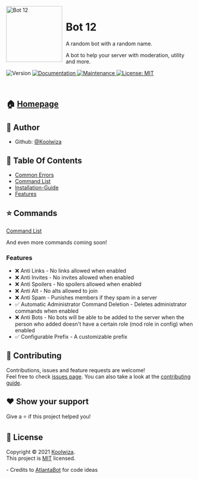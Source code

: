 <img width="150" height="150" align="left" style="float: left; margin: 0 10px 0 0;" alt="Bot 12" src="https://i.imgur.com/gid0Rot_d.png?maxwidth=760&fidelity=grand">  


# Bot 12

A random bot with a random name.

A bot to help your server with moderation, utility and more.
<p>
  <img alt="Version" src="https://img.shields.io/badge/version-1.0.1-blue.svg?style=for-the-badge" />
  <a href="https://github.com/Koolwiza/Bot-12/tree/main/docs" target="_blank">
    <img alt="Documentation" src="https://img.shields.io/badge/documentation-yes-brightgreen.svg?style=for-the-badge" />
  </a>
  <a href="https://github.com/Koolwiza/Bot-12/graphs/commit-activity" target="_blank">
    <img alt="Maintenance" src="https://img.shields.io/badge/Maintained%3F-yes-green.svg?style=for-the-badge" />
  </a>
  <a href="https://github.com/Koolwiza/Bot-12/blob/master/LICENSE" target="_blank">
    <img alt="License: MIT" src="https://img.shields.io/github/license/Koolwiza/Bot 12?style=for-the-badge" />
  </a>
</p>
​
​

## 🏠 [Homepage](https://github.com/Koolwiza/Bot-12#readme)


## 👤 Author
* Github: [@Koolwiza](https://github.com/Koolwiza)

## 📔 Table Of Contents

* [Common Errors](https://github.com/Koolwiza/Bot-12/blob/main/docs/installation/common-errors.md)
* [Command  List](https://github.com/Koolwiza/Bot-12/blob/main/docs/commands.md)
* [Installation-Guide](https://github.com/Koolwiza/Bot-12/blob/main/docs/installation/installation-guide.md)
* [Features](https://github.com/Koolwiza/Bot-12#features)

## ⭐ Commands

[Command List](https://github.com/Koolwiza/Bot-12/blob/main/docs/commands.md)

And even more commands coming soon!

### Features 

- ❌ Anti Links - No links allowed when enabled
- ❌ Anti Invites - No invites allowed when enabled
- ❌ Anti Spoilers - No spoilers allowed when enabled
- ❌ Anti Alt - No alts allowed to join
- ❌ Anti Spam - Punishes members if they spam in a server
- ✅ Automatic Administrator Command Deletion - Deletes administrator commands when enabled
- ❌ Anti Bots - No bots will be able to be added to the server when the person who added doesn't have a certain role (mod role in config) when enabled
- ✅ Configurable Prefix - A customizable prefix 

## 🤝 Contributing

Contributions, issues and feature requests are welcome!<br />Feel free to check [issues page](https://github.com/Koolwiza/Bot-12/issues). You can also take a look at the [contributing guide](https://github.com/Koolwiza/Bot-12/blob/main/docs/contributing.md).

## ❤️ Show your support

Give a ⭐️ if this project helped you!

## 📝 License

Copyright © 2021 [Koolwiza](https://github.com/Koolwiza).<br />
This project is [MIT](https://github.com/Koolwiza/Bot-12/blob/master/LICENSE) licensed.


\- Credits to [AtlantaBot](https://github.com/Androz2091/AtlantaBot) for code ideas
